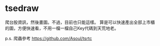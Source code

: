 # tsedraw


爬台股資訊，然後畫圖。不過，目前也只能這樣。
算是可以快速產出全部上市櫃的圖，方便快速看，不用一檔一檔自己Key代碼到天荒地老。

p.s. 爬蟲參考 https://github.com/Asoul/tsrtc
